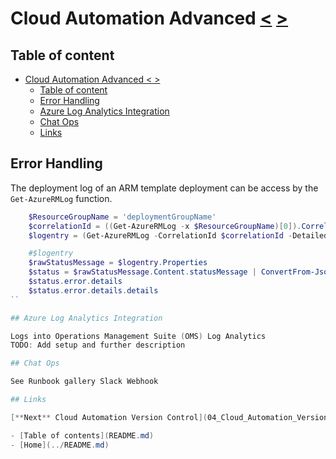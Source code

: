 # Cloud Automation Advanced [<](02_Cloud_Automation_Basics.md) [>](04_Cloud_Automation_Version_Control.md)

## Table of content

- [Cloud Automation Advanced < >](#cloud-automation-advanced--)
    - [Table of content](#table-of-content)
    - [Error Handling](#error-handling)
    - [Azure Log Analytics Integration](#azure-log-analytics-integration)
    - [Chat Ops](#chat-ops)
    - [Links](#links)

## Error Handling

The deployment log of an ARM template deployment can be access by the `Get-AzureRMLog` function.

```PowerShell
	$ResourceGroupName = 'deploymentGroupName'
	$correlationId = ((Get-AzureRMLog -x $ResourceGroupName)[0]).CorrelationId
	$logentry = (Get-AzureRMLog -CorrelationId $correlationId -DetailedOutput)

	#$logentry
	$rawStatusMessage = $logentry.Properties
	$status = $rawStatusMessage.Content.statusMessage | ConvertFrom-Json
	$status.error.details
	$status.error.details.details
``

## Azure Log Analytics Integration

Logs into Operations Management Suite (OMS) Log Analytics
TODO: Add setup and further description

## Chat Ops

See Runbook gallery Slack Webhook

## Links

[**Next** Cloud Automation Version Control](04_Cloud_Automation_Version_Control.md)

- [Table of contents](README.md)
- [Home](../README.md)